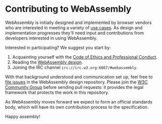 # Contributing to WebAssembly

WebAssembly is initially designed and implemented by browser vendors who are
interested in meeting a variety of [use cases](UseCases.md). As design and
implementation progresses they'll need input and contributions from developers
interested in using WebAssembly.

Interested in participating? We suggest you start by:

1. Acquainting yourself with the
   [Code of Ethics and Professional Conduct](CodeOfConduct.md).
2. Reading the [WebAssembly design][].
3. Joining the IRC channel `irc://irc.w3.org:6667/#webassembly`.

With that background understood and communication set up, feel free to
[file issues][] in the WebAssembly design repository. Please join the
[W3C Community Group][] before sending pull requests: it provides the legal
framework that protects the work in this repository.

As WebAssembly moves forward we expect to form an official standards body, which
will have its own contribution process to the specification.

Happy assembly!

  [WebAssembly design]: https://github.com/WebAssembly/design
  [file issues]: https://github.com/WebAssembly/design/issues
  [W3C Community Group]: https://www.w3.org/community/webassembly/
